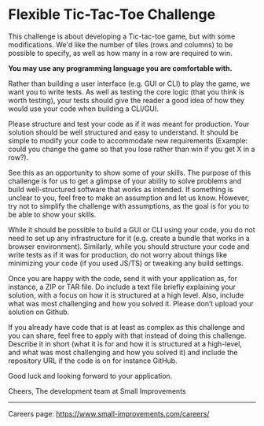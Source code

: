 # Flexible Tic-Tac-Toe Challenge

This challenge is about developing a Tic-tac-toe game, but with some modifications. We'd like the number of tiles (rows and columns) to be possible to specify, as well as how many in a row are required to win.

**You may use any programming language you are comfortable with.**

Rather than building a user interface (e.g. GUI or CLI) to play the game, we want you to write tests. As well as testing the core logic (that you think is worth testing), your tests should give the reader a good idea of how they would use your code when building a CLI/GUI.

Please structure and test your code as if it was meant for production. Your solution should be well structured and easy to understand. It should be simple to modify your code to accommodate new requirements (Example: could you change the game so that you lose rather than win if you get X in a row?).

See this as an opportunity to show some of your skills. The purpose of this challenge is for us to get a glimpse of your ability to solve problems and build well-structured software that works as intended. If something is unclear to you, feel free to make an assumption and let us know. However, try not to simplify the challenge with assumptions, as the goal is for you to be able to show your skills. 

While it should be possible to build a GUI or CLI using your code, you do not need to set up any infrastructure for it (e.g. create a bundle that works in a browser environment). Similarly, while you should structure your code and write tests as if it was for production, do not worry about things like minimizing your code (if you used JS/TS) or tweaking any build settings.

Once you are happy with the code, send it with your application as, for instance, a ZIP or TAR file. Do include a text file briefly explaining your solution, with a focus on how it is structured at a high level. Also, include what was most challenging and how you solved it. Please don’t upload your solution on Github.

If you already have code that is at least as complex as this challenge and you can share, feel free to apply with that instead of doing this challenge. Describe it in short (what it is for and how it is structured at a high-level, and what was most challenging and how you solved it) and include the repository URL if the code is on for instance GitHub.

Good luck and looking forward to your application.

Cheers, 
The development team at Small Improvements

----

Careers page: https://www.small-improvements.com/careers/

